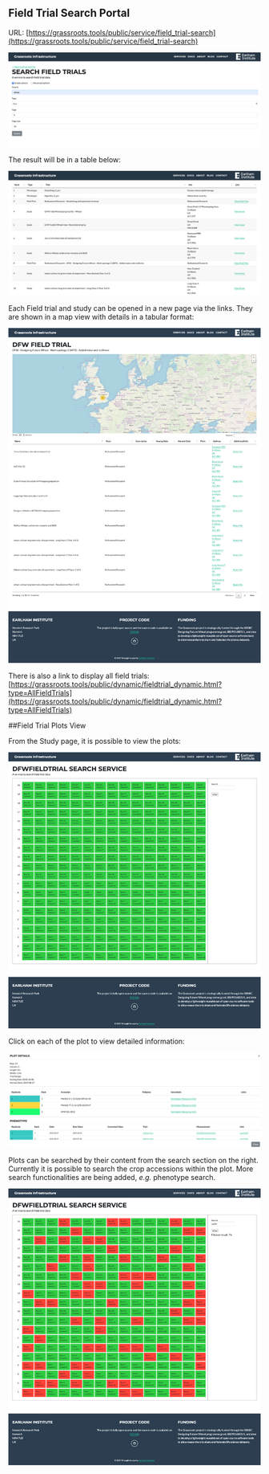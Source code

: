 ## Field Trial Search Portal

URL: [https://grassroots.tools/public/service/field_trial-search](https://grassroots.tools/public/service/field_trial-search)

![The form for searching Field Trials](images/Image_6.png)

The result will be in a table below:

![Result table](images/Image_7.png)

Each Field trial and study can be opened in a new page via the links. They are shown in a map view with details in a tabular format:

![Map view with table below](images/Image_8.png)

There is also a link to display all field trials:
[https://grassroots.tools/public/dynamic/fieldtrial_dynamic.html?type=AllFieldTrials](https://grassroots.tools/public/dynamic/fieldtrial_dynamic.html?type=AllFieldTrials)

##Field Trial Plots View

From the Study page, it is possible to view the plots:

![Plot view](images/Image_9.png)

Click on each of the plot to view detailed information:

![Plot details](images/Image_10.png)

Plots can be searched by their content from the search section on the right. Currently it is possible to search the crop accessions within the plot. More search functionalities are being added, <i>e.g.</i> phenotype search.

![Search plots](images/Image_11.png)